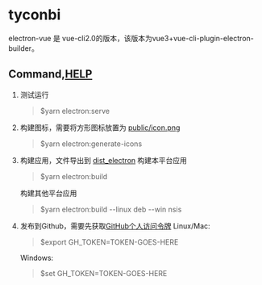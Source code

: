 # tyconbi
electron-vue 是 vue-cli2.0的版本，该版本为vue3+vue-cli-plugin-electron-builder。

## Command,[HELP](https://nklayman.github.io/vue-cli-plugin-electron-builder/guide/recipes.html#debugging-with-vscode)
1. 测试运行
    > $yarn electron:serve
    
2. 构建图标，需要将方形图标放置为 [public/icon.png](public/icon.png)
    > $yarn electron:generate-icons
   
3. 构建应用，文件导出到 [dist_electron](/dist_electron)
    构建本平台应用
    > $yarn electron:build
                       
    构建其他平台应用
    > $yarn electron:build --linux deb --win nsis
    
4. 发布到Github，需要先获取[GitHub个人访问令牌](https://github.com/settings/tokens)
    Linux/Mac: 
    > $export GH_TOKEN=TOKEN-GOES-HERE
                                              
    Windows: 
    > $set GH_TOKEN=TOKEN-GOES-HERE
    




